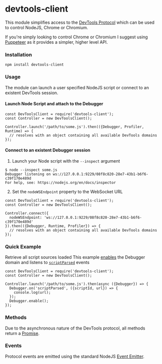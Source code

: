 # devtools-client

This module simplifies access to the [DevTools Protocol](https://chromedevtools.github.io/devtools-protocol/) which can be used to control NodeJS, Chrome or Chromium.

If you're simply looking to control Chrome or Chromium I suggest using [Puppeteer](https://github.com/GoogleChrome/puppeteer) as it provides a simpler, higher level API.

### Installation
```
npm install devtools-client
```
### Usage
The module can launch a user specified NodeJS script or connect to an existent DevTools session.

#### Launch Node Script and attach to the Debugger
```
const DevToolsClient = require('devtools-client');
const Controller = new DevToolsClient();

Controller.launch('/path/to/some.js').then(({Debugger, Profiler, Runtime) => {
  // resolves with an object containing all available DevTools domains
});
```
#### Connect to an existent Debugger session
1. Launch your Node script with the `--inspect`  argument
```
$ node --inspect some.js
Debugger listening on ws://127.0.0.1:9229/08f8c820-28e7-43b1-b6f6-c39f170e489d
For help, see: https://nodejs.org/en/docs/inspector
```
2. Set the `nodeWSEndpoint` property to the WebSocket URL 
```
const DevToolsClient = require('devtools-client');
const Controller = new DevToolsClient();

Controller.connect({
  nodeWSEndpoint: 'ws://127.0.0.1:9229/08f8c820-28e7-43b1-b6f6-c39f170e489d'	
}).then(({Debugger, Runtime, Profiler}) => {
  // resolves with an object containing all available DevTools domains
});
```
### Quick Example
Retrieve all script sources loaded
This example [enables](https://chromedevtools.github.io/devtools-protocol/v8/Debugger#method-enable) the Debugger domain and listens to [`scriptParsed`](https://chromedevtools.github.io/devtools-protocol/v8/Debugger#event-scriptParsed) events
```
const DevToolsClient = require('devtools-client');
const Controller = new DevToolsClient();

Controller.launch('/path/to/some.js').then(async ({Debugger}) => {
  Debugger.on('scriptParsed', ({scriptId, url}) => {
    console.log(url);  
  });
  Debugger.enable();
});
```

### Methods
Due to the asynchronous nature of the DevTools protocol, all methods return a [Promise](https://developer.mozilla.org/en-US/docs/Web/JavaScript/Reference/Global_Objects/Promise).

### Events
Protocol events are emitted using the standard NodeJS [Event Emitter](https://nodejs.org/api/events.html).